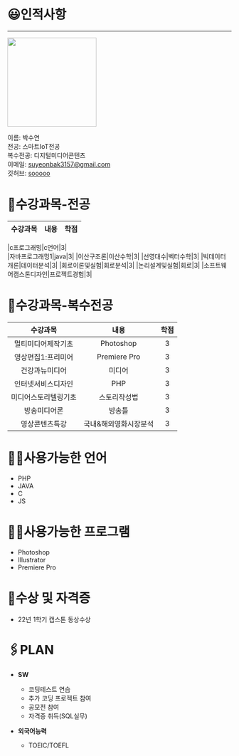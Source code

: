 # 😃인적사항   
***

<image src = sooooo.jpg height=200 width=200>  

  
  이름: 박수연   
  전공: 스마트IoT전공   
  복수전공: 디지털미디어콘텐츠   
  이메일: suyeonbak3157@gmail.com    
  깃허브: [sooooo](https://github.com/suyeonbak/github)
  
# 📑수강과목-전공
  
  |**수강과목**|**내용**|**학점**|  
  |:---:|:---:|:---:|
  
  |c프로그래밍|c언어|3|   
  |자바프로그래밍1|java|3|
  |이산구조론|이산수학|3|
  |선영대수|벡터수학|3|
  |빅데이터개론|데이터분석|3|
  |회로이론및실험|회로분석|3|
  |논리설계및실험|회로|3|
  |소프트웨어캡스톤디자인|프로젝트경험|3|
 
  
# 📖수강과목-복수전공
  
  |**수강과목**|**내용**|**학점**|    
  |:---:|:---:|:---:|
  |멀티미디어제작기초|Photoshop|3|  
  |영상편집1:프리미어|Premiere Pro|3|
  |건강과뉴미디어|미디어|3|
  |인터넷서비스디자인|PHP|3|
  |미디어스토리텔링기초|스토리작성법|3|
  |방송미디어론|방송틀|3|
  |영상콘텐츠특강|국내&해외영화시장분석|3|
  
# 👩‍💻사용가능한 언어

  - PHP
  - JAVA   
  - C   
  - JS   
  
# 👩‍💻사용가능한 프로그램

  - Photoshop
  - Illustrator
  - Premiere Pro   
  
# 🏅수상 및 자격증
     
  - 22년 1학기 캡스톤 동상수상   
  
  
# 🖇PLAN
  
 - **SW**    
    - 코딩테스트 연습     
    - 추가 코딩 프로젝트 참여    
    - 공모전 참여
    - 자격증 취득(SQL실무)
  
 - **외국어능력**        
    - TOEIC/TOEFL  

  
